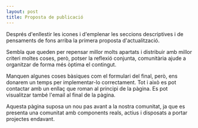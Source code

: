 ```yaml
---
layout: post
title: Proposta de publicació
---
```


Després d'enllestir les icones i d'emplenar les seccions descriptives i de pensaments de fons arriba la primera proposta d'actualització.

Sembla que queden per repensar millor molts apartats i distribuir amb millor criteri moltes coses, però, potser la reflexió conjunta, comunitària ajude a organitzar de forma més òptima el contingut.

Manquen algunes coses bàsiques com el formulari del final, però, ens donarem un temps per implementar-lo correctament. Tot i això es pot contactar amb un enllaç que roman al principi de la pàgina. Es pot visualitzar també l'email al final de la pàgina.

Aquesta pàgina suposa un nou pas avant a la nostra comunitat, ja que es presenta una comunitat amb components reals, actius i disposats a portar projectes endavant.

